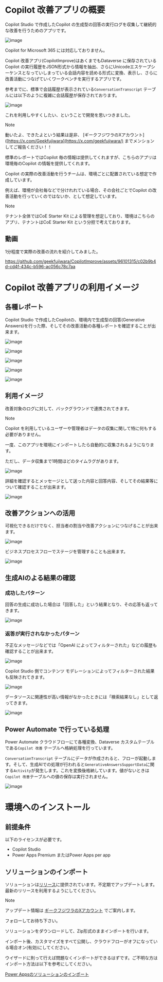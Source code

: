 # Copilot 改善アプリの概要

Copilot Studio で作成したCopilot の生成型の回答の実行ログを収集して継続的な改善を行うためのアプリです。

![image](https://github.com/geekfujiwara/CopilotImprove/assets/96101315/56bdc708-8014-42fe-8fdf-2b67b02a6ddb)

Copilot for Microsoft 365 には対応しておりません。

Copilot 改善アプリ(CopilotImprove)はあくまでもDataverse に保存されているCopilot の実行履歴をJSON形式から情報を抽出、さらにUnicodeエスケープシーケンスとなっていしまっている会話内容を読める形式に変換、表示し、さらに改善活動につなげていくワークベンチを実行するアプリです。

参考までに、標準で会話履歴が表示されている`ConversationTranscript` テーブルには以下のように複雑に会話履歴が保存されております。

![image](https://github.com/geekfujiwara/CopilotImprove/assets/96101315/795f1184-9278-4e09-870e-94bcf24d897d)

これを利用しやすくしたい、ということで開発を思いつきました。

> [!Note]
> 動いたよ、できたよという結果は是非、 [ギークフジワラのXアカウント]([https://x.com/Geekfujiwara](https://x.com/geekfujiwara/) までメンションしてご報告ください！！

標準のレポートではCopilot 毎の情報は提供してくれますが、こちらのアプリは環境毎のCopilot の情報を提供してくれます。

Copilot の実際の改善活動を行うチームは、環境ごとに配置されている想定で作成しています。

例えば、環境が会社毎などで分けれれている場合、その会社ごとでCopilot の改善活動を行っていくのではないか、として想定しています。

> [!Note]
> テナント全体ではCoE Starter Kit による管理を想定しており、環境はこちらのアプリ、テナントはCoE Starter Kit という分担で考えております。

## 動画
1分程度で実際の改善の流れを紹介してみました。

https://github.com/geekfujiwara/CopilotImprove/assets/96101315/c02b9b4d-cd4f-434c-b596-ac056c78c7aa

# Copilot 改善アプリの利用イメージ

## 各種レポート

Copilot Studio で作成したCopilotの、環境内で生成型の回答(Generative Answers)を行った際、そしてその改善活動の各種レポートを確認することが出来ます。

![image](https://github.com/geekfujiwara/CopilotImprove/assets/96101315/82af7d91-e515-40b7-8b83-4bc29d00a6f8)

![image](https://github.com/geekfujiwara/CopilotImprove/assets/96101315/e101baf2-48f7-4116-a013-1246b8edd772)

![image](https://github.com/geekfujiwara/CopilotImprove/assets/96101315/378675fb-364c-4b39-82a6-981b1db51747)

![image](https://github.com/geekfujiwara/CopilotImprove/assets/96101315/0e685a51-b3fb-4b44-8c52-e74d163bfb36)

![image](https://github.com/geekfujiwara/CopilotImprove/assets/96101315/8dfd2f41-cfe8-4550-9ff3-4f5157b7ef1a)

## 利用イメージ

改善対象のログに対して、バックグラウンドで連携されてきます。

> [!Note]
> Copilot を利用しているユーザーや管理者はデータの収集に関して特に何もする必要がありません。
>
> 一度、このアプリを環境にインポートしたら自動的に収集されるようになります。
>
> ただし、データ収集まで1時間ほどのタイムラグがあります。

![image](https://github.com/geekfujiwara/CopilotImprove/assets/96101315/5f19e192-9b4a-4954-a6c9-1dc4697d5043)

詳細を確認するとメッセージとして送った内容と回答内容、そしてその結果等について確認することが出来ます。

![image](https://github.com/geekfujiwara/CopilotImprove/assets/96101315/682064ee-4660-458d-8a21-d1a601dfb313)

## 改善アクションへの活用

可視化できるだけでなく、担当者の割当や改善アクションにつなげることが出来ます。

![image](https://github.com/geekfujiwara/CopilotImprove/assets/96101315/2a4e2877-a211-4eb3-89fc-1270b7c5adf4)

ビジネスプロセスフローでステージを管理することも出来ます。

![image](https://github.com/geekfujiwara/CopilotImprove/assets/96101315/3a8d3270-0e9f-4d03-ac34-0564e6339b41)

## 生成AIのよる結果の確認

### 成功したパターン

回答の生成に成功した場合は「回答した」という結果となり、その応答も返ってきます。

![image](https://github.com/geekfujiwara/CopilotImprove/assets/96101315/c21b63d5-0337-47b4-9033-7ac9c130c969)

### 返答が実行されなかったパターン

不正なメッセージなどでは「OpenAI によってフィルターされた」などの履歴も確認することが出来ます。

![image](https://github.com/geekfujiwara/CopilotImprove/assets/96101315/d0067d71-7709-47de-892b-6825bdd6ea43)

Copilot Studio 側でコンテンツ モデレーションによってフィルターされた結果も反映されてきます。

![image](https://github.com/geekfujiwara/CopilotImprove/assets/96101315/22d75f3a-3d6f-4d0a-b66b-287e12e31418)

データソースに関連性が高い情報がなかったときには「検索結果なし」として返ってきます。

![image](https://github.com/geekfujiwara/CopilotImprove/assets/96101315/b37278e0-bce8-4bea-8b67-399cc14e2723)

## Power Automate で行っている処理

Power Automate クラウドフローにて各種変換、Dataverse カスタムテーブルである`Copilot 改善` テーブルへ格納処理を行っています。

`ConversationTranscript` テーブルにデータが作成されると、フローが起動します。そして、生成AIでの処理が行われると`GenerativeAnswersSupportData`に関する`Activity`が発生します。これを変換後格納しています。値がないときは`Copilot 改善`テーブルへの値の保存は実行されません。

![image](https://github.com/geekfujiwara/CopilotImprove/assets/96101315/d0638f2b-85af-4a4e-9a3f-5e4b4eb6f747)


# 環境へのインストール

## 前提条件

以下のライセンスが必要です。

* Copilot Studio
* Power Apps Premium またはPower Apps per app

## ソリューションのインポート

ソリューションは[リリース](https://github.com/geekfujiwara/CopilotImprove/releases)に提供されています。不定期でアップデートします。最新のリリースを利用するようにしてください。

> [!Note]
> アップデート情報は [ギークフジワラのXアカウント](https://x.com/Geekfujiwara) でご案内します。
>
> フォローしてお待ち下さい。

ソリューションをダウンロードして、Zip形式のままインポートを行います。

インポート後、カスタマイズをすべて公開し、クラウドフローがオフになっている場合オン(有効)にしてください。

ウイザードに則って行えば問題なくインポートができるはずです。ご不明な方はインポート方法は以下を参考にしてください。

[Power Appsのソリューションのインポート](https://learn.microsoft.com/ja-jp/power-apps/maker/data-platform/import-update-export-solutions)

